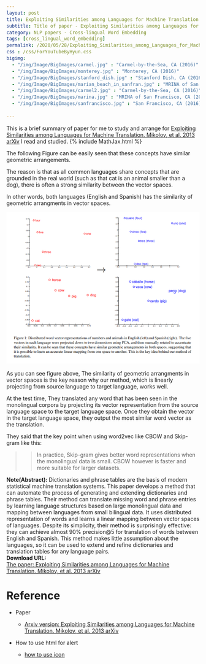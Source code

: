 ```yaml
---
layout: post
title: Exploiting Similarities among Languages for Machine Translation
subtitle: Title of paper - Exploiting Similarities among Languages for Machine Translation
category: NLP papers - Cross-lingual Word Embedding
tags: [cross_lingual_word_embedding]
permalink: /2020/05/28/Exploiting_Similarities_among_Languages_for_Machine_Translation/
css : /css/ForYouTubeByHyun.css
bigimg: 
  - "/img/Image/BigImages/carmel.jpg" : "Carmel-by-the-Sea, CA (2016)"
  - "/img/Image/BigImages/monterey.jpg" : "Monterey, CA (2016)"
  - "/img/Image/BigImages/stanford_dish.jpg" : "Stanford Dish, CA (2016)"
  - "/img/Image/BigImages/marian_beach_in_sanfran.jpg" : "MRINA of San Francisco, CA (2016)"
  - "/img/Image/BigImages/carmel2.jpg" : "Carmel-by-the-Sea, CA (2016)"
  - "/img/Image/BigImages/marina.jpg" : "MRINA of San Francisco, CA (2016)"
  - "/img/Image/BigImages/sanfrancisco.jpg" : "San Francisco, CA (2016)"
  
---
```


This is a brief summary of paper for me to study and arrange for [Exploiting Similarities among Languages for Machine Translation. Mikolov, et al. 2013 arXiv](https://arxiv.org/abs/1309.4168) I read and studied. 
{% include MathJax.html %}


The following Figure can be easily seen that  these concepts have similar geometric arrangements. 

The reason is that as all common languages share concepts that are grounded in the real world (such as that cat is an animal smaller than a dog), there is often a strong similarity between the vector spaces.

In other words, both languages (English and Spanish) has the similarity of geometric arrangments in vector spaces.

![Mikolov, et al. 2013 arXiv](/img/Image/NaturalLanguageProcessing/NLPLabs/Paper_Investigation/Cross_lingual_embedding/2020-05-28-Exploiting_Similarities_among_Languages_for_Machine_Translation/same_geometric_arrangement.PNG)

As you can see figure above, The similarity of geometric arrangments in vector spaces is the key reason why our method, which is linearly projecting from source language to target language, works well.

At the test time, They translated any word that has been seen in the monolingual corpora by projecting its vector representation from the source language space to the target language space. Once they obtain the vector in the target language space, they output the most similar word vector as the translation.

They said that the key point when using word2vec like CBOW and Skip-gram like this:

>> In practice, Skip-gram gives better word representations when the monolingual data is small. CBOW however is faster and more suitable for larger datasets.


<div class="alert alert-info" role="alert"><i class="fa fa-info-circle"></i> <b>Note(Abstract): </b>
Dictionaries and phrase tables are the basis of modern statistical machine translation systems. This paper develops a method that can automate the process of generating and extending dictionaries and phrase tables. Their method can translate missing word and phrase entries by learning language structures based on large monolingual data and mapping between languages from small bilingual data. It uses distributed representation of words and learns a linear mapping between vector spaces of languages. Despite its simplicity, their method is surprisingly effective: they can achieve almost 90% precision@5 for translation of words between English and Spanish. This method makes little assumption about the languages, so it can be used to extend and refine dictionaries and translation tables for any language pairs.
</div>
    
<div class="alert alert-success" role="alert"><i class="fa fa-paperclip fa-lg"></i> <b>Download URL: </b><br>
  <a href="https://arxiv.org/abs/1309.4168">The paper: Exploiting Similarities among Languages for Machine Translation. Mikolov, et al. 2013 arXiv</a>
</div>

# Reference 

- Paper 
   - [Arxiv version: Exploiting Similarities among Languages for Machine Translation. Mikolov, et al. 2013 arXiv](https://arxiv.org/abs/1309.4168)
  
  
- How to use html for alert
  - [how to use icon](http://idratherbewriting.com/documentation-theme-jekyll/mydoc_icons.html)
    




























